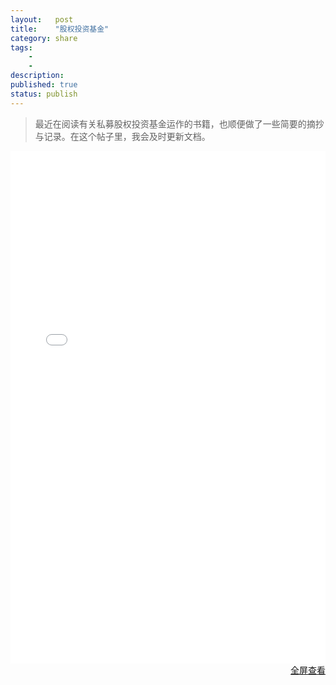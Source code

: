```yaml
---
layout:   post
title:    "股权投资基金"
category: share 
tags:     
    -  
    -   
description: 
published: true
status: publish
---
```

 
> 最近在阅读有关私募股权投资基金运作的书籍，也顺便做了一些简要的摘抄与记录。在这个帖子里，我会及时更新文档。
 
 
<iframe src="/finance/assets/files/股权投资基金运作.pdf" 
style="width:100%; height:820px;" frameborder="0">
</iframe>
 
<p style="margin-top: 0px; text-align:right;">
<a target="_blank" 
href="/finance/assets/files/股权投资基金运作.pdf">
全屏查看
</a>
</p>
 
